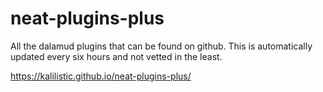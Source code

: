 # neat-plugins-plus

All the dalamud plugins that can be found on github. This is automatically updated every six hours and not vetted in the least.

https://kalilistic.github.io/neat-plugins-plus/
